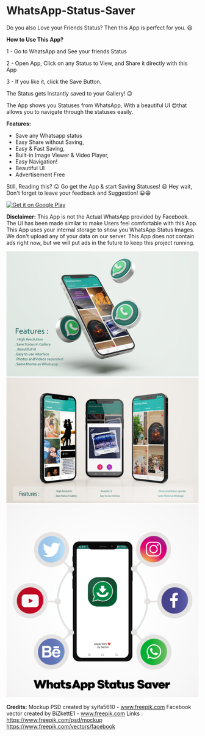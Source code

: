 # WhatsApp-Status-Saver
Do you also Love your Friends Status?
Then this App is perfect for you. 😃

**How to Use This App?**

1 - Go to WhatsApp and See your friends Status

2 - Open App, Click on any Status to View, and Share it directly with this App

3 - If you like it, click the Save Button.

The Status gets Instantly saved to your Gallery! 😉

The App shows you Statuses from WhatsApp, With a beautiful UI 😍that allows you to navigate through the statuses easily. 

**Features:**
* Save any Whatsapp status
* Easy Share without Saving,
* Easy & Fast Saving,
* Built-in Image Viewer & Video Player,
* Easy Navigation!
* Beautiful UI
* Advertisement Free

Still, Reading this? 😛
Go get the App & start Saving Statuses! 😃
Hey wait,
Don't forget to leave your feedback and Suggestion! 😀😁

<a href='https://play.google.com/store/apps/details?id=com.sachinsinghjagawat.statussaver&pcampaignid=pcampaignidMKT-Other-global-all-co-prtnr-py-PartBadge-Mar2515-1'><img alt='Get it on Google Play' height= 100px src='https://play.google.com/intl/en_us/badges/static/images/badges/en_badge_web_generic.png'/></a>

**Disclaimer:**
This App is not the Actual WhatsApp provided by Facebook. The UI has been made similar to make Users feel comfortable with this App. This App uses your internal storage to show you WhatsApp Status Images. We don't upload any of your data on our server. This App does not contain ads right now, but we will put ads in the future to keep this project running.

![MockUp1](2229.png)
![MockUp1](2211.png)
![MockUp1](1651.png)


**Credits:**
Mockup PSD created by syifa5610 - www.freepik.com
Facebook vector created by BiZkettE1 - www.freepik.com
Links : 
https://www.freepik.com/psd/mockup
https://www.freepik.com/vectors/facebook
